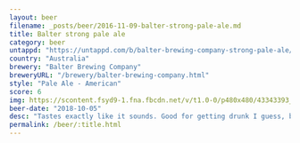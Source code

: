 ```yaml
---
layout: beer
filename: _posts/beer/2016-11-09-balter-strong-pale-ale.md
title: Balter strong pale ale
category: beer
untappd: "https://untappd.com/b/balter-brewing-company-strong-pale-ale/2524453"
country: "Australia"
brewery: "Balter Brewing Company"
breweryURL: "/brewery/balter-brewing-company.html"
style: "Pale Ale - American"
score: 6
img: https://scontent.fsyd9-1.fna.fbcdn.net/v/t1.0-0/p480x480/43343393_10156603264533745_5678768465570168832_o.jpg?_nc_cat=110&_nc_sid=e007fa&_nc_ohc=xQSHPSaU4dEAX9F9k6Z&_nc_ht=scontent.fsyd9-1.fna&tp=6&oh=fc8b99e0b169bbe399dadf9b4b84bd94&oe=5F93BA2B
beer-date: "2018-10-05"
desc: "Tastes exactly like it sounds. Good for getting drunk I guess, but no other reason to go back for another"
permalink: /beer/:title.html
---
```

